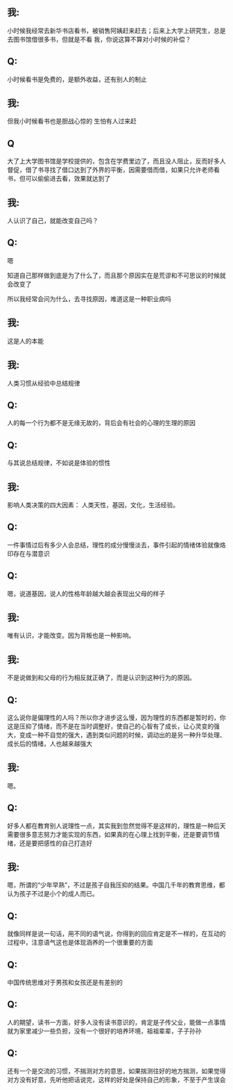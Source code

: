 
## 我:
小时候我经常去新华书店看书，被销售阿姨赶来赶去；后来上大学上研究生，总是去图书馆借很多书，但就是不看
我，你说这算不算对小时候的补偿？

## Q: 
小时候看书是免费的，是额外收益，还有别人的制止

## 我:
但我小时候看书也是胆战心惊的
生怕有人过来赶

## Q
大了上大学图书馆是学校提供的，包含在学费里边了，而且没人阻止，反而好多人督促，借了书寻找了借口达到了外界的平衡，因需要借而借，如果只允许老师看书，但可以偷偷进去看，效果就达到了

## 我:

人认识了自己，就能改变自己吗？

## Q:
嗯

知道自己那样做到底是为了什么了，而且那个原因实在是荒谬和不可思议的时候就会改变了

所以我经常会问为什么，去寻找原因，难道这是一种职业病吗

## 我:
这是人的本能

## 我:
人类习惯从经验中总结规律

## Q:
人的每一个行为都不是无缘无故的，背后会有社会的心理的生理的原因

## Q:
与其说总结规律，不如说是体验的惯性

## 我:
影响人类决策的四大因素： 人类天性，基因，文化，生活经验。

## Q:
一件事情过后有多少人会总结，理性的成分慢慢淡去，事件引起的情绪体验就像烙印存在与潜意识

## Q:
嗯，说道基因，说人的性格年龄越大越会表现出父母的样子
## 我:
唯有认识，才能改变。因为背叛也是一种影响。
##  我:
不是说做到和父母的行为相反就正确了，而是认识到这种行为的原因。

## Q:
这么说你是偏理性的人吗？所以你才进步这么慢，因为理性的东西都是暂时的，你这是压抑了情绪，而不是在当时调整好，使自己的心智有了成长，让心灵变的强大，变成一种不自觉的强大，遇到类似问题的时候，调动出的是另一种升华处理、成长后的情绪，人也越来越强大

## 我:
嗯。
## Q:
好多人都在教育别人说理性一点，其实我到忽然觉得不是这样的，理性是一种后天需要很多意志努力才能实现的东西，如果真的在心理上找到平衡，还是要调节情绪，还是要把感性的自己打造好

## 我:
嗯，所谓的“少年早熟”，不过是孩子自我压抑的结果。中国几千年的教育思维，都认为孩子不过是小个的成人而已。
## Q:
就像同样是说一句话，用不同的语气说，你得到的回应肯定是不一样的，在互动的过程中，注意语气这也是体现涵养的一个很重要的方面
## Q:
中国传统思维对于男孩和女孩还是有差别的
## Q:
人的期望，读书一方面，好多人没有读书意识的，肯定是子传父业，能做一点事情就为家里减少一些负担，没有一个很好的培养环境，祖祖辈辈，子子孙孙
## Q:
还有一个是交流的习惯，不揣测对方的意思，如果揣测往好的地方揣测，如果觉得对方没有好意，先听他把话说完，这样的好处是保持自己的形象，不至于产生误会

<!--stackedit_data:
eyJoaXN0b3J5IjpbLTY5OTk1NjAzMV19
-->